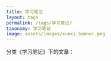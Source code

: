 ```yaml
---
title: 学习笔记
layout: tags
permalink: /tags/学习笔记/
taxonomy: 学习笔记
image: assets/images/xuexi_banner.png
---
```


分类《学习笔记》下的文章：
